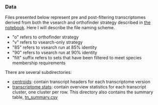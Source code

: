 ### Data
Files presented below represent pre and post-filtering transcriptomes derived from both the vsearch and orthofinder strategy described in [the notebook](https://github.com/alextrouerntrend/fir-transcriptomics/blob/master/notebooks/reference_assembly.ipynb). Here I will describe the file naming scheme.
- "o" refers to orthofinder strategy
- "v" refers to vsearch-only strategy
- "85" refers to vsearch run at 85% identity
- "90" refers to vsearch run at 90% identity
- "filt" suffix refers to sets that have been filtered to meet species membership requirements

There are several subdirectories:
- [centroids](https://github.com/alextrouerntrend/fir-transcriptomics/tree/master/data/centroids): contain transcript headers for each transcriptome version
- [transcriptome stats](https://github.com/alextrouerntrend/fir-transcriptomics/tree/master/data/transcriptome_stats): contain overview statistics for each transcript cluster, one cluster per row. This directory also contains the summary table, [tn_summary.csv](https://github.com/alextrouerntrend/fir-transcriptomics/blob/master/data/transcriptome_stats/tn_summary.csv)
